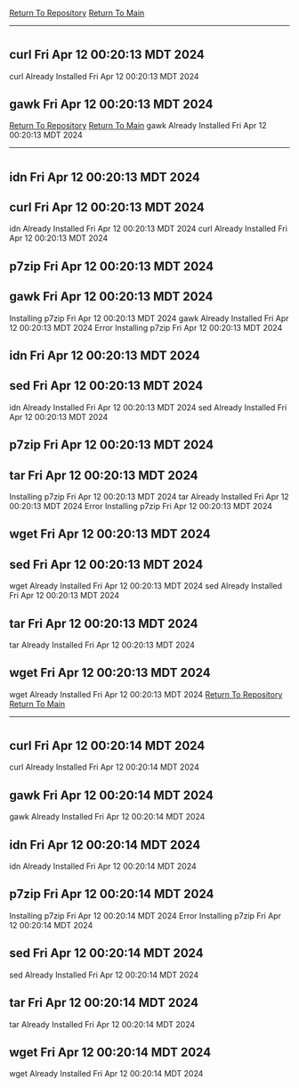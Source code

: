 [Return To Repository](https://github.com/DigitalWarrior/piholeparser/)
[Return To Main](https://github.com/DigitalWarrior/piholeparser/blob/master/RecentRunLogs/Mainlog.md)
____________________________________
# 
## curl Fri Apr 12 00:20:13 MDT 2024
curl Already Installed Fri Apr 12 00:20:13 MDT 2024
## gawk Fri Apr 12 00:20:13 MDT 2024
[Return To Repository](https://github.com/DigitalWarrior/piholeparser/)
[Return To Main](https://github.com/DigitalWarrior/piholeparser/blob/master/RecentRunLogs/Mainlog.md)
gawk Already Installed Fri Apr 12 00:20:13 MDT 2024
____________________________________
# 
## idn Fri Apr 12 00:20:13 MDT 2024
## curl Fri Apr 12 00:20:13 MDT 2024
idn Already Installed Fri Apr 12 00:20:13 MDT 2024
curl Already Installed Fri Apr 12 00:20:13 MDT 2024
## p7zip Fri Apr 12 00:20:13 MDT 2024
## gawk Fri Apr 12 00:20:13 MDT 2024
Installing p7zip Fri Apr 12 00:20:13 MDT 2024
gawk Already Installed Fri Apr 12 00:20:13 MDT 2024
Error Installing p7zip Fri Apr 12 00:20:13 MDT 2024
## idn Fri Apr 12 00:20:13 MDT 2024
## sed Fri Apr 12 00:20:13 MDT 2024
idn Already Installed Fri Apr 12 00:20:13 MDT 2024
sed Already Installed Fri Apr 12 00:20:13 MDT 2024
## p7zip Fri Apr 12 00:20:13 MDT 2024
## tar Fri Apr 12 00:20:13 MDT 2024
Installing p7zip Fri Apr 12 00:20:13 MDT 2024
tar Already Installed Fri Apr 12 00:20:13 MDT 2024
Error Installing p7zip Fri Apr 12 00:20:13 MDT 2024
## wget Fri Apr 12 00:20:13 MDT 2024
## sed Fri Apr 12 00:20:13 MDT 2024
wget Already Installed Fri Apr 12 00:20:13 MDT 2024
sed Already Installed Fri Apr 12 00:20:13 MDT 2024
## tar Fri Apr 12 00:20:13 MDT 2024
tar Already Installed Fri Apr 12 00:20:13 MDT 2024
## wget Fri Apr 12 00:20:13 MDT 2024
wget Already Installed Fri Apr 12 00:20:13 MDT 2024
[Return To Repository](https://github.com/DigitalWarrior/piholeparser/)
[Return To Main](https://github.com/DigitalWarrior/piholeparser/blob/master/RecentRunLogs/Mainlog.md)
____________________________________
# 
## curl Fri Apr 12 00:20:14 MDT 2024
curl Already Installed Fri Apr 12 00:20:14 MDT 2024
## gawk Fri Apr 12 00:20:14 MDT 2024
gawk Already Installed Fri Apr 12 00:20:14 MDT 2024
## idn Fri Apr 12 00:20:14 MDT 2024
idn Already Installed Fri Apr 12 00:20:14 MDT 2024
## p7zip Fri Apr 12 00:20:14 MDT 2024
Installing p7zip Fri Apr 12 00:20:14 MDT 2024
Error Installing p7zip Fri Apr 12 00:20:14 MDT 2024
## sed Fri Apr 12 00:20:14 MDT 2024
sed Already Installed Fri Apr 12 00:20:14 MDT 2024
## tar Fri Apr 12 00:20:14 MDT 2024
tar Already Installed Fri Apr 12 00:20:14 MDT 2024
## wget Fri Apr 12 00:20:14 MDT 2024
wget Already Installed Fri Apr 12 00:20:14 MDT 2024
